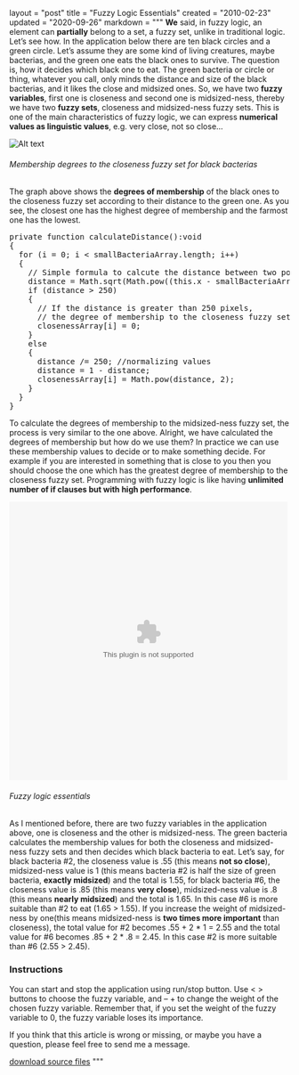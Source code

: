 layout = "post"
title = "Fuzzy Logic Essentials"
created = "2010-02-23"
updated = "2020-09-26"
markdown = """
**We** said, in fuzzy logic, an element can **partially** belong to a set, a fuzzy set, unlike in traditional logic. Let’s see how. In the application below there are ten black circles and a green circle. Let’s assume they are some kind of living creatures, maybe bacterias, and the green one eats the black ones to survive. The question is, how it decides which black one to eat. The green bacteria or circle or thing, whatever you call, only minds the distance and size of the black bacterias, and it likes the close and midsized ones. So, we have two **fuzzy variables**, first one is closeness and second one is midsized-ness, thereby we have two **fuzzy sets**, closeness and midsized-ness fuzzy sets. This is one of the main characteristics of fuzzy logic, we can express **numerical values as linguistic values**, e.g. very close, not so close...

![Alt text](/assets/2010/fuzzy_logic_essentials_chart.jpg)  
###### Membership degrees to the closeness fuzzy set for black bacterias

The graph above shows the **degrees of membership** of the black ones to the closeness fuzzy set according to their distance to the green one. As you see, the closest one has the highest degree of membership and the farmost one has the lowest.

<pre class="prettyprint">
private function calculateDistance():void
{
  for (i = 0; i < smallBacteriaArray.length; i++)
  {
    // Simple formula to calcute the distance between two points
    distance = Math.sqrt(Math.pow((this.x - smallBacteriaArray[i].x), 2) + Math.pow((this.y - smallBacteriaArray[i].y), 2));
	if (distance > 250)
    {
      // If the distance is greater than 250 pixels,
      // the degree of membership to the closeness fuzzy set is 0
      closenessArray[i] = 0;
    }
    else
    {
      distance /= 250; //normalizing values
      distance = 1 - distance;
      closenessArray[i] = Math.pow(distance, 2);
    }
  }
}
</pre>

To calculate the degrees of membership to the midsized-ness fuzzy set, the process is very similar to the one above. Alright, we have calculated the degrees of membership but how do we use them? In practice we can use these membership values to decide or to make something decide. For example if you are interested in something that is close to you then you should choose the one which has the greatest degree of membership to the closeness fuzzy set. Programming with fuzzy logic is like having **unlimited number of if clauses but with high performance**.

<object width="500" height="500" data="/assets/2010/fuzzy_logic_essentials.swf"></object>  
###### Fuzzy logic essentials

As I mentioned before, there are two fuzzy variables in the application above, one is closeness and the other is midsized-ness. The green bacteria calculates the membership values for both the closeness and midsized-ness fuzzy sets and then decides which black bacteria to eat. Let’s say, for black bacteria #2, the closeness value is .55 (this means **not so close**), midsized-ness value is 1 (this means bacteria #2 is half the size of green bacteria, **exactly midsized**) and the total is 1.55, for black bacteria #6, the closeness value is .85 (this means **very close**), midsized-ness value is .8 (this means **nearly midsized**) and the total is 1.65. In this case #6 is more suitable than #2 to eat (1.65 > 1.55). If you increase the weight of midsized-ness by one(this means midsized-ness is **two times more important** than closeness), the total value for #2 becomes .55 + 2 * 1 = 2.55 and the total value for #6 becomes .85 + 2 * .8 = 2.45. In this case #2 is more suitable than #6 (2.55 > 2.45).

### Instructions

You can start and stop the application using run/stop button. Use < > buttons to choose the fuzzy variable, and – + to change the weight of the chosen fuzzy variable. Remember that, if you set the weight of the fuzzy variable to 0, the fuzzy variable loses its importance.

If you think that this article is wrong or missing, or maybe you have a question, please feel free to send me a message.

[download source files](/assets/2010/fuzzy_logic_essentials_source.zip)
"""
